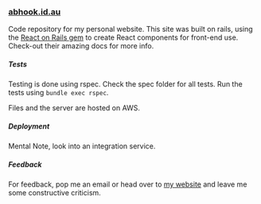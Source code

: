 ### [abhook.id.au](abhook.id.au)
Code repository for my personal website. This site was built on rails, using the [React on Rails gem](https://github.com/shakacode/react_on_rails) to create React components for front-end use. Check-out their amazing docs for more info.


##### Tests
Testing is done using rspec. Check the spec folder for all tests. Run the tests using `bundle exec rspec`.


Files and the server are hosted on AWS.


##### Deployment
Mental Note, look into an integration service.

##### Feedback
For feedback, pop me an email or head over to [my website](abhook.id.au/contact) and leave me some constructive criticism.
